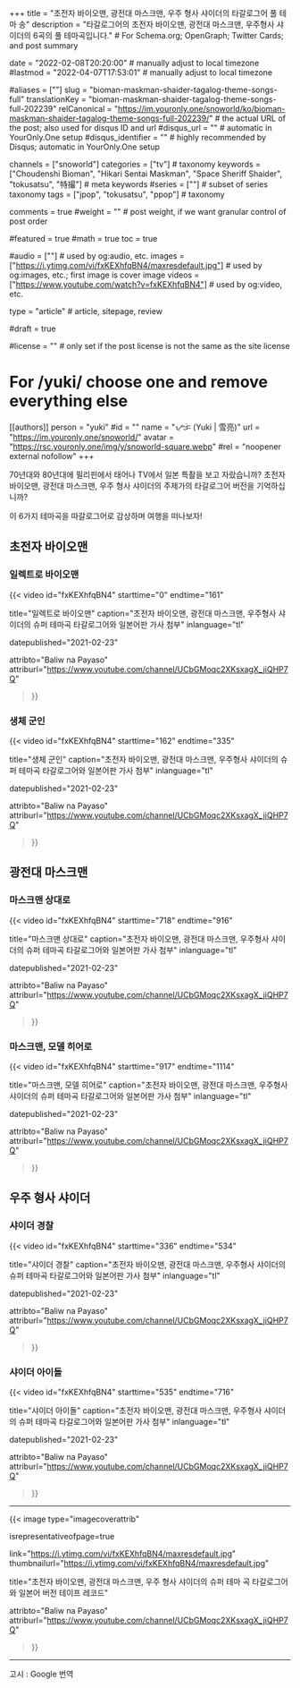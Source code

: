 +++
title = "초전자 바이오맨, 광전대 마스크맨, 우주 형사 샤이더의 타갈로그어 풀 테마 송"
description = "타갈로그어의 초전자 바이오맨, 광전대 마스크맨, 우주형사 샤이더의 6곡의 풀 테마곡입니다."                                                    # For Schema.org; OpenGraph; Twitter Cards; and post summary

date = "2022-02-08T20:20:00"                                        # manually adjust to local timezone
#lastmod = "2022-04-07T17:53:01"                                     # manually adjust to local timezone

#aliases = [""]
slug = "bioman-maskman-shaider-tagalog-theme-songs-full"
translationKey = "bioman-maskman-shaider-tagalog-theme-songs-full-202239"
relCanonical = "https://im.youronly.one/snoworld/ko/bioman-maskman-shaider-tagalog-theme-songs-full-202239/"                                                   # the actual URL of the post; also used for disqus ID and url
#disqus_url = ""                                                    # automatic in YourOnly.One setup
#disqus_identifier = ""                                             # highly recommended by Disqus; automatic in YourOnly.One setup

channels = ["snoworld"]
categories = ["tv"]                                                   # taxonomy
keywords = ["Choudenshi Bioman", "Hikari Sentai Maskman", "Space Sheriff Shaider", "tokusatsu", "特撮"]                                                     # meta keywords
#series = [""]                                                       # subset of series taxonomy
tags = ["jpop", "tokusatsu", "ppop"]                                                         # taxonomy

comments = true
#weight = ""                                                        # post weight, if we want granular control of post order

#featured = true
#math = true
toc = true

#audio = [""]                                                        # used by og:audio, etc.
images = ["https://i.ytimg.com/vi/fxKEXhfqBN4/maxresdefault.jpg"]                                                       # used by og:images, etc.; first image is cover image
videos = ["https://www.youtube.com/watch?v=fxKEXhfqBN4"]                                                       # used by og:video, etc.

type = "article"                                                           # article, sitepage, review

#draft = true

#license = ""                                                       # only set if the post license is not the same as the site license

# For /yuki/ choose one and remove everything else
[[authors]]
  person = "yuki"
  #id = ""
  name = "ᜌᜓᜃᜒ (Yuki | 雪亮)"
  url = "https://im.youronly.one/snoworld/"
  avatar = "https://rsc.youronly.one/img/y/snoworld-square.webp"
  #rel = "noopener external nofollow"
+++

70년대와 80년대에 필리핀에서 태어나 TV에서 일본 특촬을 보고 자랐습니까? 초전자 바이오맨, 광전대 마스크맨, 우주 형사 샤이더의 주제가의 타갈로그어 버전을 기억하십니까?

이 6가지 테마곡을 따갈로그어로 감상하며 여행을 떠나보자!

<!--more-->

## 초전자 바이오맨
### 일렉트로 바이오맨

{{< video
  id="fxKEXhfqBN4"
  starttime="0"
  endtime="161"

  title="일렉트로 바이오맨"
  caption="초전자 바이오맨, 광전대 마스크맨, 우주형사 샤이더의 슈퍼 테마곡 타갈로그어와 일본어판 가사 첨부"
  inlanguage="tl"

  datepublished="2021-02-23"

  attribto="Baliw na Payaso"
  attriburl="https://www.youtube.com/channel/UCbGMoqc2XKsxagX_jiQHP7Q"
>}}

### 생체 군인

{{< video
  id="fxKEXhfqBN4"
  starttime="162"
  endtime="335"

  title="생체 군인"
  caption="초전자 바이오맨, 광전대 마스크맨, 우주형사 샤이더의 슈퍼 테마곡 타갈로그어와 일본어판 가사 첨부"
  inlanguage="tl"

  datepublished="2021-02-23"

  attribto="Baliw na Payaso"
  attriburl="https://www.youtube.com/channel/UCbGMoqc2XKsxagX_jiQHP7Q"
>}}

## 광전대 마스크맨
### 마스크맨 상대로

{{< video
  id="fxKEXhfqBN4"
  starttime="718"
  endtime="916"

  title="마스크맨 상대로"
  caption="초전자 바이오맨, 광전대 마스크맨, 우주형사 샤이더의 슈퍼 테마곡 타갈로그어와 일본어판 가사 첨부"
  inlanguage="tl"

  datepublished="2021-02-23"

  attribto="Baliw na Payaso"
  attriburl="https://www.youtube.com/channel/UCbGMoqc2XKsxagX_jiQHP7Q"
>}}

### 마스크맨, 모델 히어로

{{< video
  id="fxKEXhfqBN4"
  starttime="917"
  endtime="1114"

  title="마스크맨, 모델 히어로"
  caption="초전자 바이오맨, 광전대 마스크맨, 우주형사 샤이더의 슈퍼 테마곡 타갈로그어와 일본어판 가사 첨부"
  inlanguage="tl"

  datepublished="2021-02-23"

  attribto="Baliw na Payaso"
  attriburl="https://www.youtube.com/channel/UCbGMoqc2XKsxagX_jiQHP7Q"
>}}

## 우주 형사 샤이더
### 샤이더 경찰

{{< video
  id="fxKEXhfqBN4"
  starttime="336"
  endtime="534"

  title="샤이더 경찰"
  caption="초전자 바이오맨, 광전대 마스크맨, 우주형사 샤이더의 슈퍼 테마곡 타갈로그어와 일본어판 가사 첨부"
  inlanguage="tl"

  datepublished="2021-02-23"

  attribto="Baliw na Payaso"
  attriburl="https://www.youtube.com/channel/UCbGMoqc2XKsxagX_jiQHP7Q"
>}}

### 샤이더 아이돌

{{< video
  id="fxKEXhfqBN4"
  starttime="535"
  endtime="716"

  title="샤이더 아이돌"
  caption="초전자 바이오맨, 광전대 마스크맨, 우주형사 샤이더의 슈퍼 테마곡 타갈로그어와 일본어판 가사 첨부"
  inlanguage="tl"

  datepublished="2021-02-23"

  attribto="Baliw na Payaso"
  attriburl="https://www.youtube.com/channel/UCbGMoqc2XKsxagX_jiQHP7Q"
>}}

-------

{{< image
  type="imagecoverattrib"

  isrepresentativeofpage=true

  link="https://i.ytimg.com/vi/fxKEXhfqBN4/maxresdefault.jpg"
  thumbnailurl="https://i.ytimg.com/vi/fxKEXhfqBN4/maxresdefault.jpg"

  title="초전자 바이오맨, 광전대 마스크맨, 우주 형사 샤이더의 슈퍼 테마 곡 타갈로그어와 일본어 버전 테이프 레코드"

  attribto="Baliw na Payaso"
  attriburl="https://www.youtube.com/channel/UCbGMoqc2XKsxagX_jiQHP7Q"
>}}

-------

고시 : Google 번역
